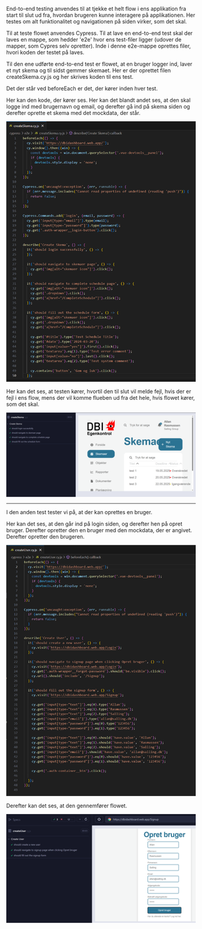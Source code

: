 End-to-end testing anvendes til at tjekke et helt flow i ens applikation fra start til slut ud fra, hvordan brugeren kunne interagere på applikationen. Her testes om alt funktionalitet og navigationen på siden virker, som det skal.

Til at teste flowet anvendes Cypress. Til at lave en end-to-end test skal der laves en mappe, som hedder 'e2e' hvor ens test-filer ligger (udover de mapper, som Cypres selv opretter). Inde i denne e2e-mappe oprettes filer, hvori koden der testet på laves.

Til den ene udførte end-to-end test er flowet, at en bruger logger ind, laver et nyt skema og til sidst gemmer skemaet. Her er der oprettet filen createSkema.cy.js og her skrives koden til ens test.

Det der står ved beforeEach er det, der kører inden hver test.

Her kan den kode, der kører ses. Her kan det blandt andet ses, at den skal logge ind med brugernavn og email, og derefter gå ind på skema siden og derefter oprette et skema med det mockdata, der står.


![end-to-end test](img/skema1.png)


Her kan det ses, at testen kører, hvortil den til slut vil melde fejl, hvis der er fejl i ens flow, mens der vil komme flueben ud fra det hele, hvis flowet kører, som det skal.

![end-to-end test](img/skema2.png)

-----------

I den anden test tester vi på, at der kan oprettes en bruger.

Her kan det ses, at den går ind på login siden, og derefter hen på opret bruger. Derefter opretter den en bruger med den mockdata, der er angivet. Derefter opretter den brugeren.

![end-to-end test](img/user1.png)

Derefter kan det ses, at den gennemfører flowet.

![end-to-end test](img/user2.png)

